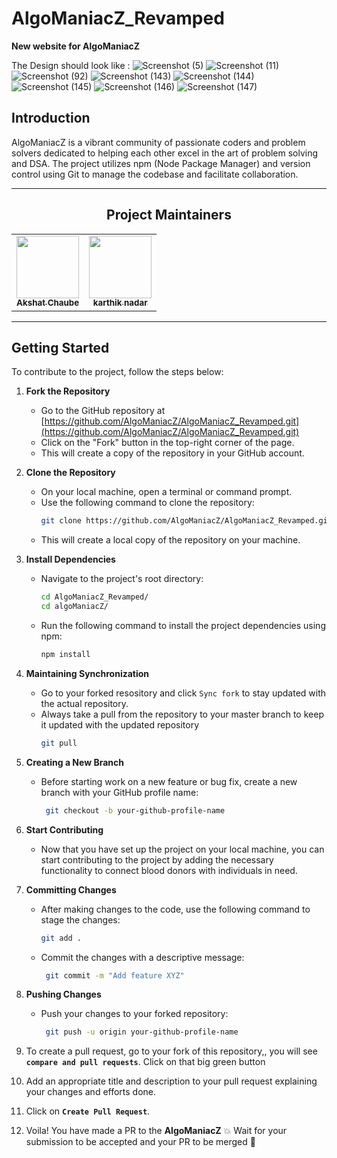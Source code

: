 # AlgoManiacZ_Revamped

**New website for AlgoManiacZ**

The Design should look like :
![Screenshot (5)](https://github.com/AlgoManiacZ/AlgoManiacZ_Revamped/assets/92796050/2840045d-421f-489b-83a3-238eca839842)
![Screenshot (11)](https://github.com/AlgoManiacZ/AlgoManiacZ_Revamped/assets/92796050/ac98d618-27a0-4f7c-af78-da6838067aa4)
![Screenshot (92)](https://github.com/AlgoManiacZ/AlgoManiacZ_Revamped/assets/92796050/e6f57901-ca24-4487-bc58-963ad9eac279)
![Screenshot (143)](https://github.com/AlgoManiacZ/AlgoManiacZ_Revamped/assets/92796050/5109fc72-8e8a-473f-8da1-bf1dd95d0853)
![Screenshot (144)](https://github.com/AlgoManiacZ/AlgoManiacZ_Revamped/assets/92796050/68a57db4-b69e-4c04-8fdd-9f90458ae841)
![Screenshot (145)](https://github.com/AlgoManiacZ/AlgoManiacZ_Revamped/assets/92796050/aec30966-25c0-4fe2-a6de-066b321d6c63)
![Screenshot (146)](https://github.com/AlgoManiacZ/AlgoManiacZ_Revamped/assets/92796050/c43f78a6-a150-44cc-bf4a-dd3ef38a911a)
![Screenshot (147)](https://github.com/AlgoManiacZ/AlgoManiacZ_Revamped/assets/92796050/31ad6e74-6da4-4f85-a2dc-d8d4705f4260)

## Introduction

AlgoManiacZ is a vibrant community of passionate coders and
problem solvers dedicated to helping each other excel in the art
of problem solving and DSA. The project utilizes npm (Node Package Manager) and version control using Git to manage the codebase and facilitate collaboration.

---

<div align="center">

<h2 align=center>Project Maintainers</h2> 
<table align="center">
  <tr>
    <td align="center">
      <a href="https://github.com/Akshatchaube01">
        <img src="https://avatars.githubusercontent.com/u/92796050?v=4" width="100px" alt=""/>
        <br />
        <sub><b>Akshat Chaube</b></sub>
      </a>
    </td>
     <td align="center">
      <a href="https://github.com/karthiknadar1204">
        <img src="https://avatars.githubusercontent.com/u/95973644?v=4" width="100px" alt=""/>
        <br />
        <sub><b>
karthik nadar</b></sub>
      </a>
    </td>
   
  </tr>
</table>
</div>

---

## Getting Started

To contribute to the project, follow the steps below:

1. **Fork the Repository**

   - Go to the GitHub repository at [https://github.com/AlgoManiacZ/AlgoManiacZ_Revamped.git](https://github.com/AlgoManiacZ/AlgoManiacZ_Revamped.git)
   - Click on the "Fork" button in the top-right corner of the page.
   - This will create a copy of the repository in your GitHub account.

1. **Clone the Repository**

   - On your local machine, open a terminal or command prompt.
   - Use the following command to clone the repository:
     ```bash
     git clone https://github.com/AlgoManiacZ/AlgoManiacZ_Revamped.git
     ```
   - This will create a local copy of the repository on your machine.

1. **Install Dependencies**

   - Navigate to the project's root directory:
     ```bash
     cd AlgoManiacZ_Revamped/
     cd algoManiacZ/
     ```
   - Run the following command to install the project dependencies using npm:
     ```bash
     npm install
     ```

1. **Maintaining Synchronization**

   - Go to your forked resository and click `Sync fork` to stay updated with the actual repository.
   - Always take a pull from the repository to your master branch to keep it updated with the updated repository
     ```bash
     git pull
     ```

1. **Creating a New Branch**

   - Before starting work on a new feature or bug fix, create a new branch with your GitHub profile name:

     ```bash
      git checkout -b your-github-profile-name
     ```

1. **Start Contributing**

   - Now that you have set up the project on your local machine, you can start contributing to the project by adding the necessary functionality to connect blood donors with individuals in need.

1. **Committing Changes**

   - After making changes to the code, use the following command to stage the changes:

     ```bash
     git add .
     ```

   - Commit the changes with a descriptive message:

     ```bash
      git commit -m "Add feature XYZ"
     ```

1. **Pushing Changes**

   - Push your changes to your forked repository:
     ```bash
      git push -u origin your-github-profile-name
     ```

1. To create a pull request, go to your fork of this repository,, you will see **`compare and pull requests`**. Click on that big green button

1. Add an appropriate title and description to your pull request explaining your changes and efforts done.

1. Click on **`Create Pull Request`**.

1. Voila! You have made a PR to the **AlgoManiacZ** 💥 Wait for your submission to be accepted and your PR to be merged 🎉


